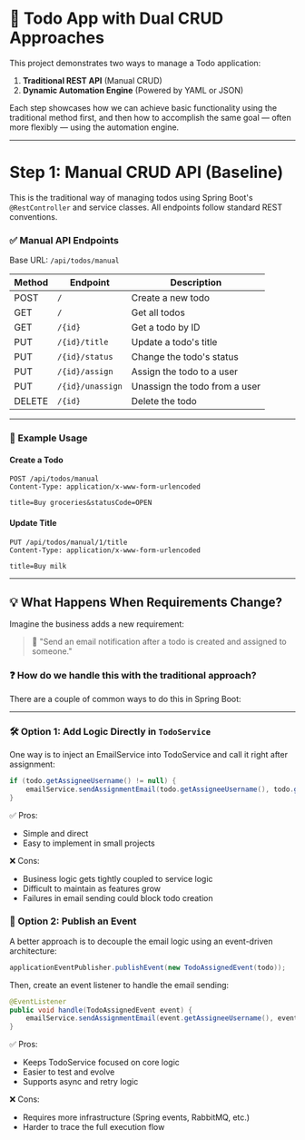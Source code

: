 # 📝 Todo App with Dual CRUD Approaches

This project demonstrates two ways to manage a Todo application:

1. **Traditional REST API** (Manual CRUD)
2. **Dynamic Automation Engine** (Powered by YAML or JSON)

Each step showcases how we can achieve basic functionality using the traditional method first, and then how to
accomplish the same goal — often more flexibly — using the automation engine.

---

# Step 1: Manual CRUD API (Baseline)

This is the traditional way of managing todos using Spring Boot's `@RestController` and service classes. All endpoints
follow standard REST conventions.

### ✅ Manual API Endpoints

Base URL: `/api/todos/manual`

| Method | Endpoint         | Description                   |
|--------|------------------|-------------------------------|
| POST   | `/`              | Create a new todo             |
| GET    | `/`              | Get all todos                 |
| GET    | `/{id}`          | Get a todo by ID              |
| PUT    | `/{id}/title`    | Update a todo's title         |
| PUT    | `/{id}/status`   | Change the todo's status      |
| PUT    | `/{id}/assign`   | Assign the todo to a user     |
| PUT    | `/{id}/unassign` | Unassign the todo from a user |
| DELETE | `/{id}`          | Delete the todo               |

---

### 🧩 Example Usage

#### Create a Todo

```http
POST /api/todos/manual
Content-Type: application/x-www-form-urlencoded

title=Buy groceries&statusCode=OPEN
```

#### Update Title

```http
PUT /api/todos/manual/1/title
Content-Type: application/x-www-form-urlencoded

title=Buy milk
```

---

## 💡 What Happens When Requirements Change?

Imagine the business adds a new requirement:

> 📨 "Send an email notification after a todo is created and assigned to someone."

### ❓ How do we handle this with the traditional approach?

There are a couple of common ways to do this in Spring Boot:

---

### 🛠 Option 1: Add Logic Directly in `TodoService`

One way is to inject an EmailService into TodoService and call it right after assignment:

```java
if (todo.getAssigneeUsername() != null) {
    emailService.sendAssignmentEmail(todo.getAssigneeUsername(), todo.getTitle());
}
```
✅ Pros:
- Simple and direct
- Easy to implement in small projects

❌ Cons:
- Business logic gets tightly coupled to service logic
- Difficult to maintain as features grow
- Failures in email sending could block todo creation

### 🧵 Option 2: Publish an Event
A better approach is to decouple the email logic using an event-driven architecture:
```java
applicationEventPublisher.publishEvent(new TodoAssignedEvent(todo));
```
Then, create an event listener to handle the email sending:

```java
@EventListener
public void handle(TodoAssignedEvent event) {
    emailService.sendAssignmentEmail(event.getAssigneeUsername(), event.getTitle());
}
```

✅ Pros:
- Keeps TodoService focused on core logic
- Easier to test and evolve 
- Supports async and retry logic

❌ Cons:
- Requires more infrastructure (Spring events, RabbitMQ, etc.)
- Harder to trace the full execution flow